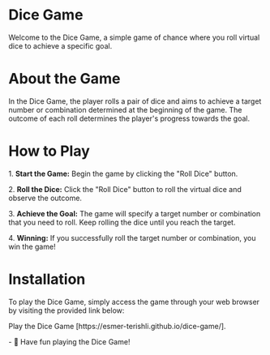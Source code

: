 <h1>Dice Game</h1>
<p align="left">Welcome to the Dice Game, a simple game of chance where you roll virtual dice to achieve a specific goal.</p>
<h1>About the Game</h1>
<p align="left">In the Dice Game, the player rolls a pair of dice and aims to achieve a target number or combination determined at the beginning of the game. The outcome of each roll determines the player's progress towards the goal.</p>
<h1>How to Play</h1>
<p align="left">1. <b>Start the Game:</b> Begin the game by clicking the "Roll Dice" button.</p>
<p align="left">2. <b>Roll the Dice:</b> Click the "Roll Dice" button to roll the virtual dice and observe the outcome.</p>
<p align="left">3. <b>Achieve the Goal:</b> The game will specify a target number or combination that you need to roll. Keep rolling the dice until you reach the target.</p>
<p align="left">4. <b>Winning:</b> If you successfully roll the target number or combination, you win the game!</p>
<h1>Installation</h1>
<p align="left">To play the Dice Game, simply access the game through your web browser by visiting the provided link below:</p>
<p>Play the Dice Game [https://esmer-terishli.github.io/dice-game/].</p>
- 🎲 Have fun playing the Dice Game!
